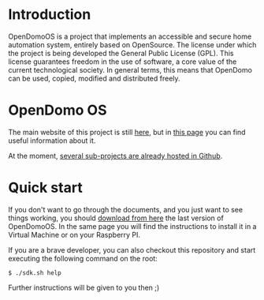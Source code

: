 Introduction
============
OpenDomoOS is a project that implements an accessible and secure home automation system, entirely based on OpenSource. The license under which the project is being developed the General Public License (GPL). This license guarantees freedom in the use of software, a core value of the current technological society. In general terms, this means that OpenDomo can be used, copied, modified and distributed freely.

OpenDomo OS
===========
The main website of this project is still 
<a title="OpenDomo" href="http://en.opendomo.org">here</a>, but in <a href='https://github.com/opalenzuela/opendomo/wiki/OpenDomo'>this page</a> you can find useful information about it. 

At the moment, <a href='https://github.com/search?q=opendomoOS&ref=cmdform'> several sub-projects are already hosted in Github</a>.

Quick start
===========
If you don't want to go through the documents, and you just want to see things working, you should <a title="OpenDomo" href="http://en.opendomo.org/downloads">download from here</a> the last version of OpenDomoOS. In the same page you will find the instructions to install it in a Virtual Machine or on your Raspberry PI.

If you are a brave developer, you can also checkout this repository and start executing the following command on the root:

    $ ./sdk.sh help

Further instructions will be given to you then ;)



